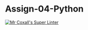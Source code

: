 # Assign-04-Python
[![Mr Coxall's Super Linter](https://github.com/ICS3U-Programming-Aaron-R-V-K/Assign-04-Python/workflows/Mr%20Coxall's%20Super%20Linter/badge.svg)](https://github.com/ICS3U-Programming-Aaron-R-V-K/Assign-04-Python/actions/)
